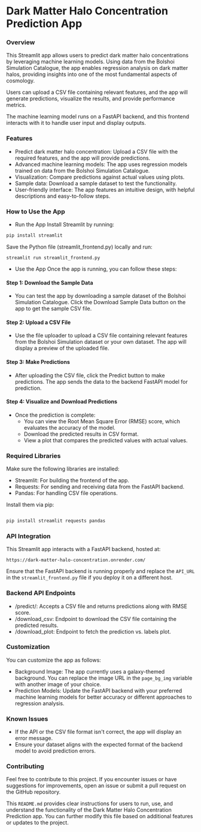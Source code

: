 # Dark Matter Halo Concentration Prediction App
### Overview
This Streamlit app allows users to predict dark matter halo concentrations by leveraging machine learning models. Using data from the Bolshoi Simulation Catalogue, the app enables regression analysis on dark matter halos, providing insights into one of the most fundamental aspects of cosmology.

Users can upload a CSV file containing relevant features, and the app will generate predictions, visualize the results, and provide performance metrics.

The machine learning model runs on a FastAPI backend, and this frontend interacts with it to handle user input and display outputs.



### Features
- Predict dark matter halo concentration: Upload a CSV file with the required features, and the app will provide predictions.
- Advanced machine learning models: The app uses regression models trained on data from the Bolshoi Simulation Catalogue.
- Visualization: Compare predictions against actual values using plots.
- Sample data: Download a sample dataset to test the functionality.
- User-friendly interface: The app features an intuitive design, with helpful descriptions and easy-to-follow steps.
### How to Use the App
- Run the App
Install Streamlit by running:
```bash
pip install streamlit
```
Save the Python file (streamlit_frontend.py) locally and run:
```arduino
streamlit run streamlit_frontend.py
```
- Use the App
Once the app is running, you can follow these steps:

#### Step 1: Download the Sample Data
- You can test the app by downloading a sample dataset of the Bolshoi Simulation Catalogue. Click the Download Sample Data button on the app to get the sample CSV file.
#### Step 2: Upload a CSV File
- Use the file uploader to upload a CSV file containing relevant features from the Bolshoi Simulation dataset or your own dataset. The app will display a preview of the uploaded file.
#### Step 3: Make Predictions
- After uploading the CSV file, click the Predict button to make predictions. The app sends the data to the backend FastAPI model for prediction.
#### Step 4: Visualize and Download Predictions
- Once the prediction is complete:
  - You can view the Root Mean Square Error (RMSE) score, which evaluates the accuracy of the model.
  - Download the predicted results in CSV format.
  - View a plot that compares the predicted values with actual values.
### Required Libraries
Make sure the following libraries are installed:

- Streamlit: For building the frontend of the app.
- Requests: For sending and receiving data from the FastAPI backend.
- Pandas: For handling CSV file operations.

Install them via pip:

```bash

pip install streamlit requests pandas
```
### API Integration
This Streamlit app interacts with a FastAPI backend, hosted at:

```arduino
https://dark-matter-halo-concentration.onrender.com/
```
Ensure that the FastAPI backend is running properly and replace the ```API_URL``` in the ```streamlit_frontend.py``` file if you deploy it on a different host.

### Backend API Endpoints
- /predict/: Accepts a CSV file and returns predictions along with RMSE score.
- /download_csv: Endpoint to download the CSV file containing the predicted results.
- /download_plot: Endpoint to fetch the prediction vs. labels plot.

### Customization
You can customize the app as follows:

- Background Image: The app currently uses a galaxy-themed background. You can replace the image URL in the ```page_bg_img``` variable with another image of your choice.
- Prediction Models: Update the FastAPI backend with your preferred machine learning models for better accuracy or different approaches to regression analysis.

### Known Issues
- If the API or the CSV file format isn't correct, the app will display an error message.
- Ensure your dataset aligns with the expected format of the backend model to avoid prediction errors.

### Contributing
Feel free to contribute to this project. If you encounter issues or have suggestions for improvements, open an issue or submit a pull request on the GitHub repository.

This ```README.md``` provides clear instructions for users to run, use, and understand the functionality of the Dark Matter Halo Concentration Prediction app. You can further modify this file based on additional features or updates to the project.